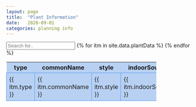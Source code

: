 ```yaml
---
layout: page
title:  "Plant Information"
date:   2020-09-01
categories: planning info
---
```

 
<style style="text/css">
  .hoverTable{
		width:80%; 
    position: relative;
    font-size:12pt; 
    border-collapse:collapse; 
	}
  .hoverTable thead {
		width:80%; 
    position: sticky;
  }
 .hoverTable tbody {
		width:80%; 
    overflow: scroll;
  }
	.hoverTable td{ 
		padding:7px; border:#4e95f4 1px solid;
	}
	/* Define the default color for all the table rows */
	.hoverTable tr{
		background: #b8d1f3;
	}
	/* Define the hover highlight color for the table row */
  .hoverTable tr:hover {
    background-color: #ffff99;
  }
</style>
<script>
  function myTableFilter() {
    // Declare variables
    var input, filter, table, tr, td, i, txtValue;
    input = document.getElementById("myInput");
    filter = input.value.toUpperCase();
    table = document.getElementById("myTable");
    tr = table.getElementsByTagName("tr");

    // Loop through all table rows, and hide those who don't match the search query
    for (i = 0; i < tr.length; i++) {
      td = tr[i].getElementsByTagName("td")[0];
      if (td) {
        txtValue = td.textContent || td.innerText;
        if (txtValue.toUpperCase().indexOf(filter) > -1) {
          tr[i].style.display = "";
        } else {
          tr[i].style.display = "none";
        }
      }
    }
  }
</script>

<input type="text" id="myInput" onkeyup="myTableFilter()" placeholder="Search for..">
<table id="myTable" class="hoverTable">
  <thead>
    <tr>
      <th>type</th>
      <th>commonName</th>
      <th>style</th>
      <th>indoorSow</th>
      <th>hardenTime</th>
      <th>outdoorSow</th>
      <th>perSquare</th>
      <th>spacing</th>
      <th>spacingNotes</th>
      <th>exposure</th>
      <th>soilPH</th>
      <th>soilTemp</th>
      <th>soilType</th>
      <th>maturity</th>
      <th>harvestNotes</th>
      <th>notes</th>
    </tr>
  </thead>
  <tbody> 
{% for itm in site.data.plantData %}
  <tr>
    <td>{{ itm.type }} </td>
    <td>{{ itm.commonName }} </td>
    <td>{{ itm.style }} </td>
    <td>{{ itm.indoorSow }} </td>
    <td>{{ itm.hardenTime }} </td>
    <td>{{ itm.outdoorSow }} </td>
    <td>{{ itm.perSquare }} </td>
    <td>{{ itm.spacing }} </td>
    <td>{{ itm.spacingNotes }} </td>
    <td>{{ itm.exposure }} </td>
    <td>{{ itm.soilPH }} </td>
    <td>{{ itm.soilTemp }} </td>
    <td>{{ itm.soilType }} </td>
    <td>{{ itm.maturity }} </td>
    <td>{{ itm.harvestNotes }} </td>
    <td>{{ itm.notes }} </td>
  </tr>
{% endfor %}
</tbody>
</table>





